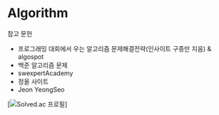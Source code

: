 # Algorithm

참고 문헌 
 - 프로그래밍 대회에서 우는 알고리즘 문제해결전략(인사이트 구종만 지음) & algospot 
 - 백준 알고리즘 문제
 - swexpertAcademy
 - 정올 사이트
- Jeon YeongSeo 


[![Solved.ac
프로필](http://mazassumnida.wtf/api/v2/generate_badge?boj={thproject})]

